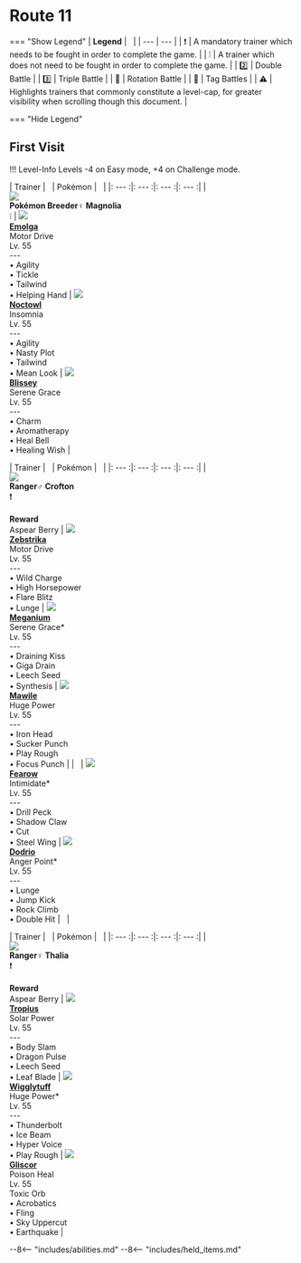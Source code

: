 # Route 11

=== "Show Legend"
    | __Legend__ | &nbsp; |
    | --- | --- |
    | :exclamation: | A mandatory trainer which needs to be fought in order to complete the game. |
    | :grey_exclamation: | A trainer which does not need to be fought in order to complete the game. |
    | :two:  | Double Battle | 
    |  :three:  | Triple Battle |
    | :arrows_counterclockwise:  | Rotation Battle |
    | :handshake: | Tag Battles |
    | :warning: | Highlights trainers that commonly constitute a level-cap, for greater visibility when scrolling though this document. |

=== "Hide Legend"
&nbsp;

## First Visit

!!! Level-Info
    Levels -4 on Easy mode, +4 on Challenge mode.

| Trainer | &nbsp; | Pokémon | &nbsp; |
|: --- :|: --- :|: --- :|: --- :|
| <br>![][PokémonBreeder♀Magnolia]<br>__Pokémon Breeder♀ Magnolia__<br>:grey_exclamation:  | ![][587] <br> __[Emolga]__ <br>Motor Drive<br>Lv. 55<br>---<br>• Agility<br>• Tickle<br>• Tailwind<br>• Helping Hand | ![][164] <br> __[Noctowl]__ <br>Insomnia<br>Lv. 55<br>---<br>• Agility<br>• Nasty Plot<br>• Tailwind<br>• Mean Look | ![][242] <br> __[Blissey]__ <br>Serene Grace<br>Lv. 55<br>---<br>• Charm<br>• Aromatherapy<br>• Heal Bell<br>• Healing Wish |

| Trainer | &nbsp; | Pokémon | &nbsp; |
|: --- :|: --- :|: --- :|: --- :|
| <br>![][Ranger♂Crofton]<br>__Ranger♂ Crofton__<br>:exclamation:<br><br>__Reward__<br>Aspear Berry | ![][523] <br> __[Zebstrika]__ <br>Motor Drive<br>Lv. 55<br>---<br>• Wild Charge<br>• High Horsepower<br>• Flare Blitz<br>• Lunge | ![][154] <br> __[Meganium]__ <br>Serene Grace*<br>Lv. 55<br>---<br>• Draining Kiss<br>• Giga Drain<br>• Leech Seed<br>• Synthesis | ![][303] <br> __[Mawile]__ <br>Huge Power<br>Lv. 55<br>---<br>• Iron Head<br>• Sucker Punch<br>• Play Rough<br>• Focus Punch |
| &nbsp; | ![][22] <br> __[Fearow]__ <br>Intimidate*<br>Lv. 55<br>---<br>• Drill Peck<br>• Shadow Claw<br>• Cut<br>• Steel Wing | ![][85] <br> __[Dodrio]__ <br>Anger Point*<br>Lv. 55<br>---<br>• Lunge<br>• Jump Kick<br>• Rock Climb<br>• Double Hit | &nbsp; |

| Trainer | &nbsp; | Pokémon | &nbsp; |
|: --- :|: --- :|: --- :|: --- :|
| <br>![][Ranger♀Thalia]<br>__Ranger♀ Thalia__<br>:exclamation:<br><br>__Reward__<br>Aspear Berry | ![][357] <br> __[Tropius]__ <br>Solar Power<br>Lv. 55<br>---<br>• Body Slam<br>• Dragon Pulse<br>• Leech Seed<br>• Leaf Blade | ![][40] <br> __[Wigglytuff]__ <br>Huge Power*<br>Lv. 55<br>---<br>• Thunderbolt<br>• Ice Beam<br>• Hyper Voice<br>• Play Rough | ![][472] <br> __[Gliscor]__ <br>Poison Heal<br>Lv. 55<br>Toxic Orb<br>• Acrobatics<br>• Fling<br>• Sky Uppercut<br>• Earthquake |





--8<-- "includes/abilities.md"
--8<-- "includes/held_items.md"

[PokémonBreeder♀Magnolia]: ../img/Trainers/Pokémon_Breeder_Female.gif
[587]: ../img/animated/587.gif
[Emolga]: ../pokemons/587/
[164]: ../img/animated/164.gif
[Noctowl]: ../pokemons/164/
[242]: ../img/animated/242.gif
[Blissey]: ../pokemons/242/
[Ranger♂Crofton]: ../img/Trainers/Ranger_Male.gif
[523]: ../img/animated/523.gif
[Zebstrika]: ../pokemons/523/
[154]: ../img/animated/154.gif
[Meganium]: ../pokemons/154/
[303]: ../img/animated/303.gif
[Mawile]: ../pokemons/303/
[22]: ../img/animated/22.gif
[Fearow]: ../pokemons/022/
[85]: ../img/animated/85.gif
[Dodrio]: ../pokemons/085/
[Ranger♀Thalia]: ../img/Trainers/Ranger_Female.gif
[357]: ../img/animated/357.gif
[Tropius]: ../pokemons/357/
[40]: ../img/animated/40.gif
[Wigglytuff]: ../pokemons/040/
[472]: ../img/animated/472.gif
[Gliscor]: ../pokemons/472/